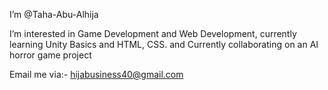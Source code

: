 I’m @Taha-Abu-Alhija

I’m interested in Game Development and Web Development, currently learning Unity Basics and HTML, CSS.
and Currently collaborating on an AI horror game project 


Email me via:-
hijabusiness40@gmail.com
